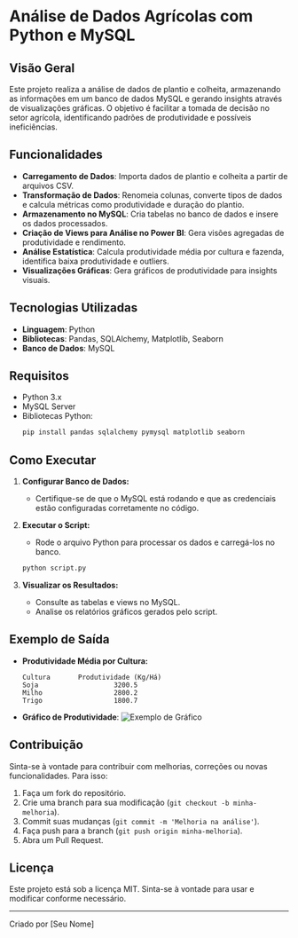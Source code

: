 # Análise de Dados Agrícolas com Python e MySQL

## Visão Geral
Este projeto realiza a análise de dados de plantio e colheita, armazenando as informações em um banco de dados MySQL e gerando insights através de visualizações gráficas. O objetivo é facilitar a tomada de decisão no setor agrícola, identificando padrões de produtividade e possíveis ineficiências.

## Funcionalidades
- **Carregamento de Dados**: Importa dados de plantio e colheita a partir de arquivos CSV.
- **Transformação de Dados**: Renomeia colunas, converte tipos de dados e calcula métricas como produtividade e duração do plantio.
- **Armazenamento no MySQL**: Cria tabelas no banco de dados e insere os dados processados.
- **Criação de Views para Análise no Power BI**: Gera visões agregadas de produtividade e rendimento.
- **Análise Estatística**: Calcula produtividade média por cultura e fazenda, identifica baixa produtividade e outliers.
- **Visualizações Gráficas**: Gera gráficos de produtividade para insights visuais.

## Tecnologias Utilizadas
- **Linguagem**: Python
- **Bibliotecas**: Pandas, SQLAlchemy, Matplotlib, Seaborn
- **Banco de Dados**: MySQL

## Requisitos
- Python 3.x
- MySQL Server
- Bibliotecas Python:
  ```sh
  pip install pandas sqlalchemy pymysql matplotlib seaborn
  ```

## Como Executar
1. **Configurar Banco de Dados:**
   - Certifique-se de que o MySQL está rodando e que as credenciais estão configuradas corretamente no código.

2. **Executar o Script:**
   - Rode o arquivo Python para processar os dados e carregá-los no banco.
   ```sh
   python script.py
   ```

3. **Visualizar os Resultados:**
   - Consulte as tabelas e views no MySQL.
   - Analise os relatórios gráficos gerados pelo script.

## Exemplo de Saída
- **Produtividade Média por Cultura:**
  ```
  Cultura       Produtividade (Kg/Há)
  Soja                   3200.5
  Milho                  2800.2
  Trigo                  1800.7
  ```
- **Gráfico de Produtividade**:
  ![Exemplo de Gráfico](#)

## Contribuição
Sinta-se à vontade para contribuir com melhorias, correções ou novas funcionalidades. Para isso:
1. Faça um fork do repositório.
2. Crie uma branch para sua modificação (`git checkout -b minha-melhoria`).
3. Commit suas mudanças (`git commit -m 'Melhoria na análise'`).
4. Faça push para a branch (`git push origin minha-melhoria`).
5. Abra um Pull Request.

## Licença
Este projeto está sob a licença MIT. Sinta-se à vontade para usar e modificar conforme necessário.

---
Criado por [Seu Nome]

